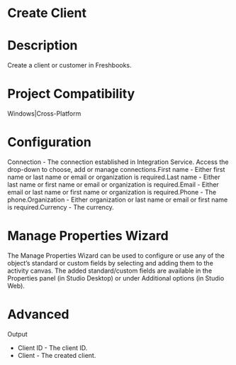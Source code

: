 ﻿# Create Client

# Description

Create a client or customer in Freshbooks.

# Project Compatibility

Windows|Cross-Platform

# Configuration

Connection - The connection established in Integration Service.
                        Access the drop-down to choose, add or manage connections.First name - Either first name or last name or email or organization
                        is required.Last name - Either last name or first name or email or organization
                        is required.Email - Either email or last name or first name or organization is
                        required.Phone - The phone.Organization - Either organization or last name or email or first
                        name is required.Currency - The currency.

# Manage Properties Wizard

The Manage Properties Wizard can be used to configure or use any of the object’s
                standard or custom fields by selecting and adding them to the activity canvas. The
                added standard/custom fields are available in the Properties panel (in Studio
                Desktop) or under Additional options (in Studio Web).

# Advanced

Output

* Client ID - The client ID.
* Client - The created client.
